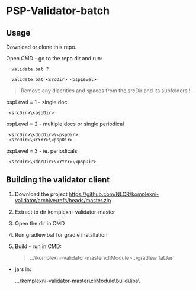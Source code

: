 # PSP-Validator-batch

## Usage

Download or clone this repo.

Open CMD - go to the repo dir and run:

      validate.bat ?

      validate.bat <srcDir> <pspLevel>

> Remove any diacritics and spaces from the srcDir and its subfolders !

pspLevel = 1 - single doc

     <srcDir>\<pspDir>

pspLevel = 2 - multiple docs or single periodical

     <srcDir>\<docDir>\<pspDir>
     <srcDir>\<YYYY>\<pspDir>

pspLevel = 3 - ie. periodicals

     <srcDir>\<docDir>\<YYYY>\<pspDir>

## Building the validator client

1. Download the project https://github.com/NLCR/komplexni-validator/archive/refs/heads/master.zip

2. Extract to dir komplexni-validator-master

3. Open the dir in CMD

4. Run gradlew.bat for gradle installation

5. Build - run in CMD:

     > ...\komplexni-validator-master\cliModule>..\gradlew fatJar

- jars in: 

     ...\komplexni-validator-master\cliModule\build\libs\       

